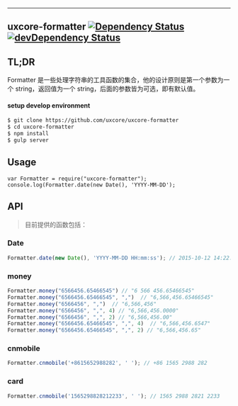 ---

## uxcore-formatter [![Dependency Status](http://img.shields.io/david/uxcore/uxcore-formatter.svg?style=flat-square)](https://david-dm.org/uxcore/uxcore-formatter) [![devDependency Status](http://img.shields.io/david/dev/uxcore/uxcore-formatter.svg?style=flat-square)](https://david-dm.org/uxcore/uxcore-formatter#info=devDependencies) 

## TL;DR

Formatter 是一些处理字符串的工具函数的集合，他的设计原则是第一个参数为一个 string，返回值为一个 string，后面的参数皆为可选，即有默认值。

#### setup develop environment

```sh
$ git clone https://github.com/uxcore/uxcore-formatter
$ cd uxcore-formatter
$ npm install
$ gulp server
```

## Usage
```
var Formatter = require("uxcore-formatter");
console.log(Formatter.date(new Date(), 'YYYY-MM-DD');
```

## API
> 目前提供的函数包括：

### Date
```javascript
Formatter.date(new Date(), 'YYYY-MM-DD HH:mm:ss'); // 2015-10-12 14:22:16
```

### money

```javascript
Formatter.money("6566456.65466545") // "6 566 456.65466545"
Formatter.money("6566456.65466545", ",")  // "6,566,456.65466545"
Formatter.money("6566456", ",")  // "6,566,456"
Formatter.money("6566456", ",", 4) // "6,566,456.0000"
Formatter.money("6566456", ",", 2) // "6,566,456.00"
Formatter.money("6566456.65466545", ",", 4)  // "6,566,456.6547"
Formatter.money("6566456.65466545", ",", 2) // "6,566,456.65"
```

### cnmobile
```javascript
Formatter.cnmobile('+8615652988282', ' '); // +86 1565 2988 282
```

### card
```javascript
Formatter.cnmobile('1565298828212233', ' '); // 1565 2988 2821 2233
```


